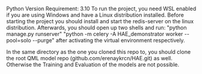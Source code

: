Python Version Requirement: 3.10
To run the project, you need WSL enabled if you are using Windows and have a Linux distribution installed. 
Before starting the project you should install and start the redis-server on the linux distribution.
Afterwards, you should open up two shells and run:
	"python manage.py runserver"
	"python -m celery -A HAE_demonstrator worker --pool=solo --purge"
after activating the virtual environment respectively.

In the same directory as the one you cloned this repo to, you should clone the root QML model repo (github.com/erenaykrcn/HAE.git) as well. Otherwise the Training and Evaluation of the models are not possible.
